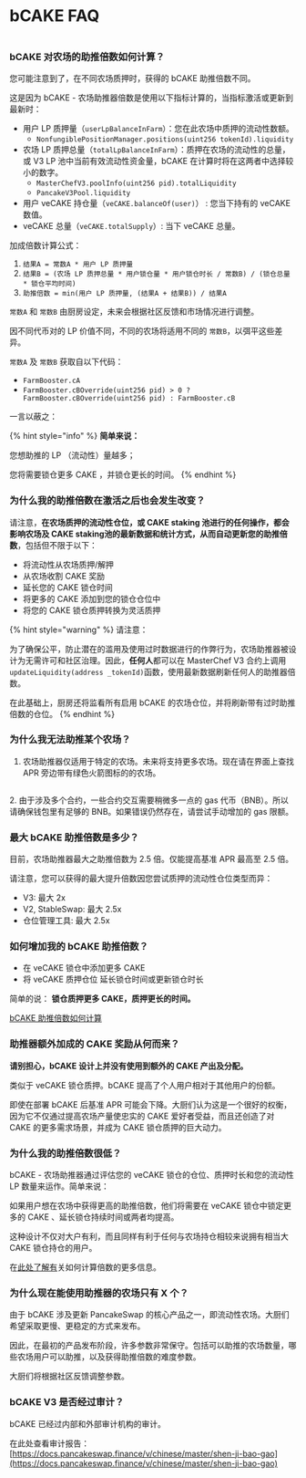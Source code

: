 # bCAKE FAQ

<figure><img src="../../../.gitbook/assets/how-bCAKE-FAQ.png" alt=""><figcaption></figcaption></figure>

### bCAKE 对农场的助推倍数如何计算？

您可能注意到了，在不同农场质押时，获得的 bCAKE 助推倍数不同。

&#x20;这是因为 bCAKE - 农场助推器倍数是使用以下指标计算的，当指标激活或更新到最新时：&#x20;

* 用户 LP 质押量（`userLpBalanceInFarm`）：您在此农场中质押的流动性数额。
  * `NonfungiblePositionManager.positions(uint256 tokenId).liquidity`
* 农场 LP 质押总量（`totalLpBalanceInFarm`）：质押在农场的流动性的总量，或 V3 LP 池中当前有效流动性资金量，bCAKE 在计算时将在这两者中选择较小的数字。
  * `MasterChefV3.poolInfo(uint256 pid).totalLiquidity`
  * `PancakeV3Pool.liquidity`
* 用户 veCAKE 持仓量（`veCAKE.balanceOf(user)`） : 您当下持有的 veCAKE 数值。
* veCAKE 总量（`veCAKE.totalSupply`）: 当下 veCAKE 总量。

加成倍数计算公式：&#x20;

1. `结果A = 常数A * 用户 LP 质押量`&#x20;
2. `结果B = (农场 LP 质押总量 * 用户锁仓量 * 用户锁仓时长 / 常数B) / (锁仓总量 * 锁仓平均时间)`&#x20;
3. `助推倍数 = min(用户 LP 质押量, (结果A + 结果B)) / 结果A`&#x20;

`常数A` 和 `常数B` 由厨房设定，未来会根据社区反馈和市场情况进行调整。

因不同代币对的 LP 价值不同，不同的农场将适用不同的 `常数B`，以弭平这些差异。

`常数A` 及 `常数B` 获取自以下代码：

* `FarmBooster.cA`
* `FarmBooster.cBOverride(uint256 pid) > 0 ? FarmBooster.cBOverride(uint256 pid) : FarmBooster.cB`

一言以蔽之：

{% hint style="info" %}
**简单来说：**

您想助推的 LP （流动性）量越多；

您将需要锁仓更多 CAKE ，并锁仓更长的时间。
{% endhint %}

### 为什么我的助推倍数在激活之后也会发生改变？

请注意，**在农场质押的流动性仓位，或 CAKE staking 池进行的任何操作，**都会影响农场及 CAKE staking池的最新数据和统计方式**，**从而**自动更新您的助推倍数**，包括但不限于以下：

* 将流动性从农场质押/解押
* 从农场收割 CAKE 奖励&#x20;
* 延长您的 CAKE 锁仓时间&#x20;
* 将更多的 CAKE 添加到您的锁仓仓位中&#x20;
* 将您的 CAKE 锁仓质押转换为灵活质押

{% hint style="warning" %}
请注意：

为了确保公平，防止潜在的滥用及使用过时数据进行的作弊行为，农场助推器被设计为无需许可和社区治理。因此，**任何人**都可以在 MasterChef V3 合约上调用 `updateLiquidity(address _tokenId)`函数，使用最新数据刷新任何人的助推器倍数。&#x20;

在此基础上，厨房还将监看所有启用 bCAKE 的农场仓位，并将刷新带有过时助推倍数的仓位。
{% endhint %}

### 为什么我无法助推某个农场？

1. 农场助推器仅适用于特定的农场。未来将支持更多农场。现在请在界面上查找 APR 旁边带有绿色火箭图标的的农场。

<figure><img src="../../../.gitbook/assets/bCAKE-boost-tag.png" alt=""><figcaption></figcaption></figure>

2\. 由于涉及多个合约，一些合约交互需要稍微多一点的 gas 代币（BNB）。所以请确保钱包里有足够的 BNB。如果错误仍然存在，请尝试手动增加的 gas 限额。

### 最大 bCAKE 助推倍数是多少？

目前，农场助推器最大之助推倍数为 2.5 倍。仅能提高基准 APR 最高至 2.5 倍。

请注意，您可以获得的最大提升倍数因您尝试质押的流动性仓位类型而异：

* V3: 最大 2x&#x20;
* V2, StableSwap: 最大 2.5x&#x20;
* 仓位管理工具: 最大 2.5x

### 如何增加我的 bCAKE 助推倍数？

* 在 veCAKE 锁仓中添加更多 CAKE
* 将 veCAKE 质押仓位 延长锁仓时间或更新锁仓时长

简单的说： **锁仓质押更多 CAKE，质押更长的时间。**

[bCAKE 助推倍数如何计算](chang-jian-wen-ti-jie-da.md#bcake-dui-nong-chang-de-zhu-tui-bei-shu-ru-he-ji-suan)

### 助推器额外加成的 CAKE 奖励从何而来？

**请别担心，bCAKE 设计上并没有使用到额外的 CAKE 产出及分配。**

类似于 veCAKE 锁仓质押。bCAKE 提高了个人用户相对于其他用户的份额。

即使在部署 bCAKE 后基准 APR 可能会下降。大厨们认为这是一个很好的权衡，因为它不仅通过提高农场产量使忠实的 CAKE 爱好者受益，而且还创造了对 CAKE 的更多需求场景，并成为 CAKE 锁仓质押的巨大动力。&#x20;

### 为什么我的助推倍数很低？

bCAKE - 农场助推器通过评估您的 veCAKE 锁仓的仓位、质押时长和您的流动性 LP 数量来运作。简单来说：

如果用户想在农场中获得更高的助推倍数，他们将需要在 veCAKE 锁仓中锁定更多的 CAKE 、延长锁仓持续时间或两者均提高。

这种设计不仅对大户有利，而且同样有利于任何与农场持仓相较来说拥有相当大 CAKE 锁仓持仓的用户。

&#x20;在[此处了解有](ru-he-shi-yong-bcake.md)关如何计算倍数的更多信息。

### 为什么现在能使用助推器的农场只有 X 个？

&#x20;由于 bCAKE 涉及更新 PancakeSwap 的核心产品之一，即流动性农场。大厨们希望采取更慢、更稳定的方式来发布。&#x20;

因此，在最初的产品发布阶段，许多参数非常保守。包括可以助推的农场数量，哪些农场用户可以助推，以及获得助推倍数的难度参数。&#x20;

大厨们将根据社区反馈调整参数。

### bCAKE V3 是否经过审计？&#x20;

bCAKE 已经过内部和外部审计机构的审计。&#x20;

在此处查看审计报告：[https://docs.pancakeswap.finance/v/chinese/master/shen-ji-bao-gao](https://docs.pancakeswap.finance/v/chinese/master/shen-ji-bao-gao)
